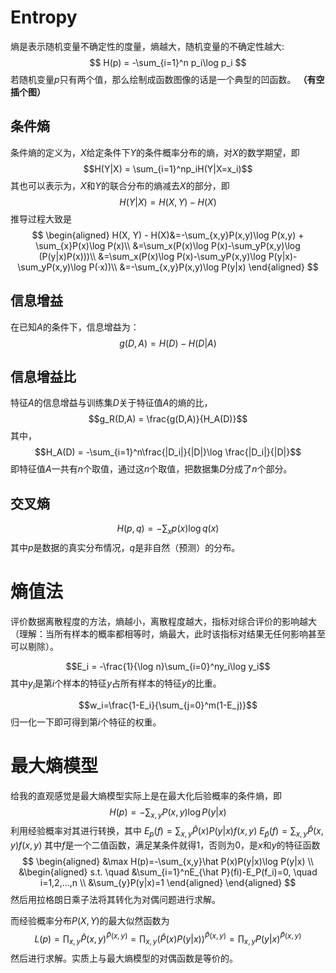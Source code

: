 # Entropy
熵是表示随机变量不确定性的度量，熵越大，随机变量的不确定性越大:
$$ H(p) = -\sum_{i=1}^n p_i\log p_i $$
若随机变量$p$只有两个值，那么绘制成函数图像的话是一个典型的凹函数。
**（有空插个图）**
## 条件熵
条件熵的定义为，$X$给定条件下$Y$的条件概率分布的熵，对$X$的数学期望，即
$$H(Y|X) = \sum_{i=1}^np_iH(Y|X=x_i)$$
其也可以表示为，$X$和$Y$的联合分布的熵减去$X$的部分，即
$$H(Y|X) = H(X,Y) - H(X)$$
推导过程大致是
$$
    \begin{aligned}
    H(X, Y) - H(X)&=-\sum_{x,y}P(x,y)\log P(x,y) + \sum_{x}P(x)\log P(x)\\
    &=\sum_x(P(x)\log P(x)-\sum_yP(x,y)\log (P(y|x)P(x)))\\
    &=\sum_x(P(x)\log P(x)-\sum_yP(x,y)\log P(y|x)-\sum_yP(x,y)\log P(·x))\\
    &=-\sum_{x,y}P(x,y)\log P(y|x)
    \end{aligned}
$$

## 信息增益
在已知$A$的条件下，信息增益为：
$$g(D,A) = H(D) - H(D|A)$$

## 信息增益比
特征$A$的信息增益与训练集$D$关于特征值$A$的熵的比，
$$g_R(D,A) = \frac{g(D,A)}{H_A(D)}$$
其中，
$$H_A(D) = -\sum_{i=1}^n\frac{|D_i|}{|D|}\log \frac{|D_i|}{|D|}$$
即特征值$A$一共有$n$个取值，通过这$n$个取值，把数据集$D$分成了$n$个部分。

## 交叉熵
$$H(p, q) = -\sum_{x}p(x)\log q(x)$$
其中$p$是数据的真实分布情况，$q$是非自然（预测）的分布。 

# 熵值法
评价数据离散程度的方法，熵越小，离散程度越大，指标对综合评价的影响越大（理解：当所有样本的概率都相等时，熵最大，此时该指标对结果无任何影响甚至可以剔除）。

$$E_i = -\frac{1}{\log n}\sum_{i=0}^ny_i\log y_i$$
其中$y_i$是第$i$个样本的特征$y$占所有样本的特征$y$的比重。

$$w_i=\frac{1-E_i}{\sum_{j=0}^m(1-E_j)}$$
归一化一下即可得到第$i$个特征的权重。

# 最大熵模型
给我的直观感觉是最大熵模型实际上是在最大化后验概率的条件熵，即
$$H(p)=-\sum_{x,y}P(x,y)\log P(y|x)$$
利用经验概率对其进行转换，其中
$E_p(f)=\sum_{x,y} \hat P(x)P(y|x)f(x,y)$
$E_{\hat p}(f)=\sum_{x,y}\hat P(x,y)f(x,y)$
其中$f$是一个二值函数，满足某条件就得1，否则为0，是$x$和$y$的特征函数
$$
    \begin{aligned}
        &\max H(p)=-\sum_{x,y}\hat P(x)P(y|x)\log P(y|x) \\
        &\begin{aligned}
            s.t. \quad &\sum_{i=1}^nE_{\hat P}(fi)-E_P(f_i)=0, \quad i=1,2,...,n \\
            &\sum_{y}P(y|x)=1
        \end{aligned}
    \end{aligned}
$$
然后用拉格朗日乘子法将其转化为对偶问题进行求解。

而经验概率分布$P(X,Y)$的最大似然函数为
$$L(p)=\prod _{x,y}\hat P(x,y)^{\hat P(x,y)}=\prod _{x,y}(\hat P(x)P(y|x))^{\hat P(x,y)}=\prod _{x,y}P(y|x)^{\hat P(x,y)}$$
然后进行求解。实质上与最大熵模型的对偶函数是等价的。

